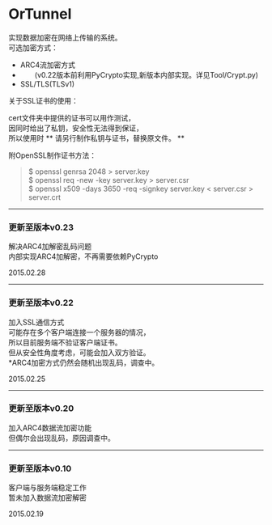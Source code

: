 # OrTunnel  
  
实现数据加密在网络上传输的系统。  
可选加密方式：  

* ARC4流加密方式  
* 　　(v0.22版本前利用PyCrypto实现,新版本内部实现。详见Tool/Crypt.py)  
* SSL/TLS(TLSv1)  
  
关于SSL证书的使用：  

cert文件夹中提供的证书可以用作测试，  
因同时给出了私钥，安全性无法得到保证，  
所以使用时 ** 请另行制作私钥与证书，替换原文件。 **  
  
附OpenSSL制作证书方法：  

>$ openssl genrsa 2048 > server.key  
>$ openssl req -new -key server.key > server.csr  
>$ openssl x509 -days 3650 -req -signkey server.key < server.csr > server.crt  
  
----  
### 更新至版本v0.23  
  
解决ARC4加解密乱码问题  
内部实现ARC4加解密，不再需要依赖PyCrypto  
  
2015.02.28  
  
----
### 更新至版本v0.22  
  
加入SSL通信方式  
可能存在多个客户端连接一个服务器的情况，  
所以目前服务端不验证客户端证书。  
但从安全性角度考虑，可能会加入双方验证。  
*ARC4加密方式仍然会随机出现乱码，调查中。  
  
2015.02.25  
  
----
### 更新至版本v0.20  
  
加入ARC4数据流加密功能  
但偶尔会出现乱码，原因调查中。  
  
----  
### 更新至版本v0.10   
  
客户端与服务端稳定工作  
暂未加入数据流加密解密  
  
2015.02.19  
  
  
